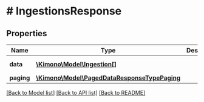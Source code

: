 # # IngestionsResponse

## Properties

Name | Type | Description | Notes
------------ | ------------- | ------------- | -------------
**data** | [**\Kimono\Model\Ingestion[]**](Ingestion.md) |  | [optional] [readonly]
**paging** | [**\Kimono\Model\PagedDataResponseTypePaging**](PagedDataResponseTypePaging.md) |  | [optional]

[[Back to Model list]](../../README.md#models) [[Back to API list]](../../README.md#endpoints) [[Back to README]](../../README.md)
